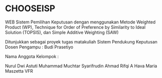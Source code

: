 # CHOOSEISP
WEB Sistem Pemilihan Keputusan dengan menggunakan Metode Weighted Product (WP), Technique for Order of Preference by Similarity to Ideal Solution (TOPSIS), dan Simple Additive Weighting (SAW)

Ditunjukkan sebagai proyek tugas matakuliah Sistem Pendukung Keputusan 
Dosen Pengampu : Budi Prasetiyo

Nama Anggota Kelompok :

Nurul Dwi Astuti
Muhammad Muchtar Syarifrudin
Ahmad Rifqi A
Hava Maria Maszetta VFR
